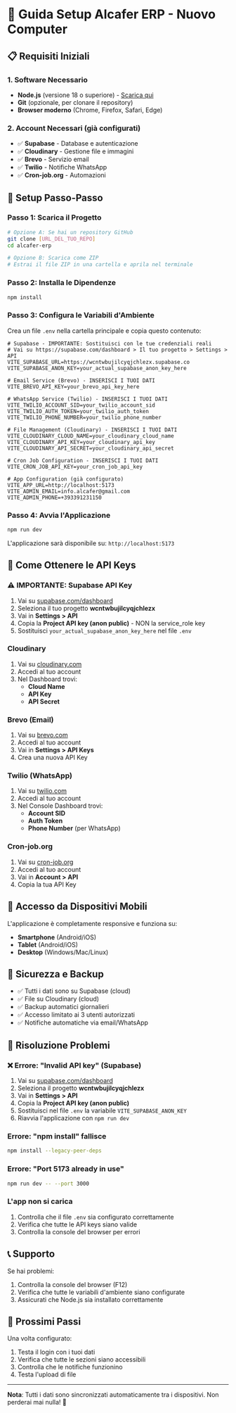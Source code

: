 # 🚀 Guida Setup Alcafer ERP - Nuovo Computer

## 📋 Requisiti Iniziali

### 1. Software Necessario
- **Node.js** (versione 18 o superiore) - [Scarica qui](https://nodejs.org)
- **Git** (opzionale, per clonare il repository)
- **Browser moderno** (Chrome, Firefox, Safari, Edge)

### 2. Account Necessari (già configurati)
- ✅ **Supabase** - Database e autenticazione
- ✅ **Cloudinary** - Gestione file e immagini
- ✅ **Brevo** - Servizio email
- ✅ **Twilio** - Notifiche WhatsApp
- ✅ **Cron-job.org** - Automazioni

## 🔧 Setup Passo-Passo

### Passo 1: Scarica il Progetto
```bash
# Opzione A: Se hai un repository GitHub
git clone [URL_DEL_TUO_REPO]
cd alcafer-erp

# Opzione B: Scarica come ZIP
# Estrai il file ZIP in una cartella e aprila nel terminale
```

### Passo 2: Installa le Dipendenze
```bash
npm install
```

### Passo 3: Configura le Variabili d'Ambiente
Crea un file `.env` nella cartella principale e copia questo contenuto:

```env
# Supabase - IMPORTANTE: Sostituisci con le tue credenziali reali
# Vai su https://supabase.com/dashboard > Il tuo progetto > Settings > API
VITE_SUPABASE_URL=https://wcntwbujilcyqjchlezx.supabase.co
VITE_SUPABASE_ANON_KEY=your_actual_supabase_anon_key_here

# Email Service (Brevo) - INSERISCI I TUOI DATI
VITE_BREVO_API_KEY=your_brevo_api_key_here

# WhatsApp Service (Twilio) - INSERISCI I TUOI DATI
VITE_TWILIO_ACCOUNT_SID=your_twilio_account_sid
VITE_TWILIO_AUTH_TOKEN=your_twilio_auth_token
VITE_TWILIO_PHONE_NUMBER=your_twilio_phone_number

# File Management (Cloudinary) - INSERISCI I TUOI DATI
VITE_CLOUDINARY_CLOUD_NAME=your_cloudinary_cloud_name
VITE_CLOUDINARY_API_KEY=your_cloudinary_api_key
VITE_CLOUDINARY_API_SECRET=your_cloudinary_api_secret

# Cron Job Configuration - INSERISCI I TUOI DATI
VITE_CRON_JOB_API_KEY=your_cron_job_api_key

# App Configuration (già configurato)
VITE_APP_URL=http://localhost:5173
VITE_ADMIN_EMAIL=info.alcafer@gmail.com
VITE_ADMIN_PHONE=+393391231150
```

### Passo 4: Avvia l'Applicazione
```bash
npm run dev
```

L'applicazione sarà disponibile su: `http://localhost:5173`

## 🔑 Come Ottenere le API Keys

### ⚠️ IMPORTANTE: Supabase API Key
1. Vai su [supabase.com/dashboard](https://supabase.com/dashboard)
2. Seleziona il tuo progetto **wcntwbujilcyqjchlezx**
3. Vai in **Settings > API**
4. Copia la **Project API key (anon public)** - NON la service_role key
5. Sostituisci `your_actual_supabase_anon_key_here` nel file `.env`

### Cloudinary
1. Vai su [cloudinary.com](https://cloudinary.com)
2. Accedi al tuo account
3. Nel Dashboard trovi:
   - **Cloud Name**
   - **API Key**
   - **API Secret**

### Brevo (Email)
1. Vai su [brevo.com](https://brevo.com)
2. Accedi al tuo account
3. Vai in **Settings > API Keys**
4. Crea una nuova API Key

### Twilio (WhatsApp)
1. Vai su [twilio.com](https://twilio.com)
2. Accedi al tuo account
3. Nel Console Dashboard trovi:
   - **Account SID**
   - **Auth Token**
   - **Phone Number** (per WhatsApp)

### Cron-job.org
1. Vai su [cron-job.org](https://cron-job.org)
2. Accedi al tuo account
3. Vai in **Account > API**
4. Copia la tua API Key

## 📱 Accesso da Dispositivi Mobili

L'applicazione è completamente responsive e funziona su:
- **Smartphone** (Android/iOS)
- **Tablet** (Android/iOS)
- **Desktop** (Windows/Mac/Linux)

## 🔐 Sicurezza e Backup

- ✅ Tutti i dati sono su Supabase (cloud)
- ✅ File su Cloudinary (cloud)
- ✅ Backup automatici giornalieri
- ✅ Accesso limitato ai 3 utenti autorizzati
- ✅ Notifiche automatiche via email/WhatsApp

## 🚨 Risoluzione Problemi

### ❌ Errore: "Invalid API key" (Supabase)
1. Vai su [supabase.com/dashboard](https://supabase.com/dashboard)
2. Seleziona il progetto **wcntwbujilcyqjchlezx**
3. Vai in **Settings > API**
4. Copia la **Project API key (anon public)**
5. Sostituisci nel file `.env` la variabile `VITE_SUPABASE_ANON_KEY`
6. Riavvia l'applicazione con `npm run dev`

### Errore: "npm install" fallisce
```bash
npm install --legacy-peer-deps
```

### Errore: "Port 5173 already in use"
```bash
npm run dev -- --port 3000
```

### L'app non si carica
1. Controlla che il file `.env` sia configurato correttamente
2. Verifica che tutte le API keys siano valide
3. Controlla la console del browser per errori

## 📞 Supporto

Se hai problemi:
1. Controlla la console del browser (F12)
2. Verifica che tutte le variabili d'ambiente siano configurate
3. Assicurati che Node.js sia installato correttamente

## 🎯 Prossimi Passi

Una volta configurato:
1. Testa il login con i tuoi dati
2. Verifica che tutte le sezioni siano accessibili
3. Controlla che le notifiche funzionino
4. Testa l'upload di file

---

**Nota**: Tutti i dati sono sincronizzati automaticamente tra i dispositivi. Non perderai mai nulla! 🚀